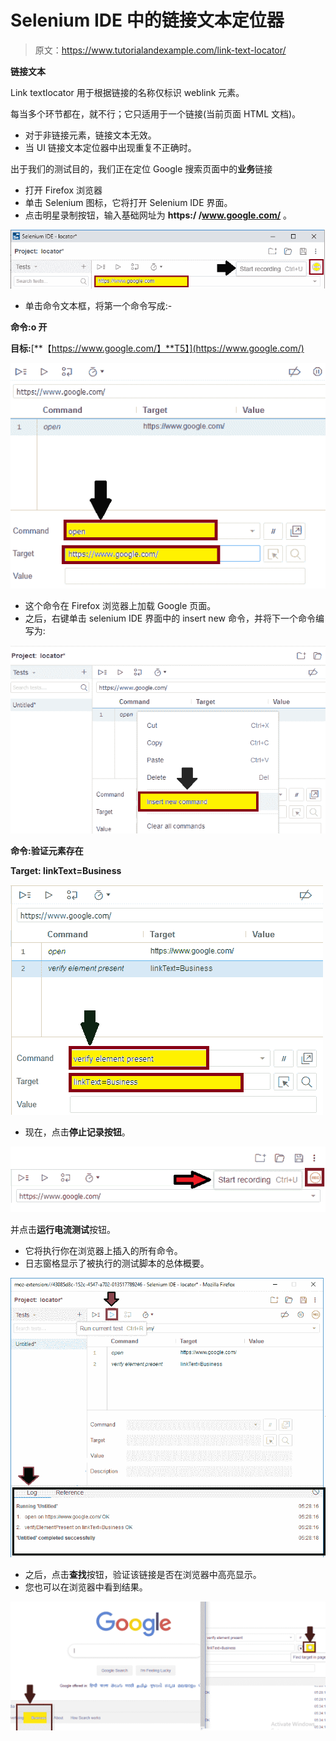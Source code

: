 # Selenium IDE 中的链接文本定位器

> 原文：<https://www.tutorialandexample.com/link-text-locator/>

**链接文本**

Link textlocator 用于根据链接的名称仅标识 weblink 元素。

每当多个环节都在，就不行；它只适用于一个链接(当前页面 HTML 文档)。

*   对于非链接元素，链接文本无效。
*   当 UI 链接文本定位器中出现重复不正确时。

出于我们的测试目的，我们正在定位 Google 搜索页面中的**业务**链接

*   打开 Firefox 浏览器
*   单击 Selenium 图标，它将打开 Selenium IDE 界面。
*   点击明星录制按钮，输入基础网址为 **https:/ /www.google.com/** 。

![Link text locator](img/43d74d2b9e21a764680ad1a0c8c443d7.png)

*   单击命令文本框，将第一个命令写成:-

**命令:o 开**

**目标:**[**【https://www.google.com/】**T5】](https://www.google.com/)

![linktext open command](img/c4f8fcb94909a439686ff7faba9de80f.png)

*   这个命令在 Firefox 浏览器上加载 Google 页面。
*   之后，右键单击 selenium IDE 界面中的 insert new 命令，并将下一个命令编写为:

![Project locator](img/d8ef44a514314e22a3d43f6e2b62c081.png)

**命令:验证元素存在**

**Target: linkText=Business**

![Command verify element present ](img/8c8a9fa35cd9c9298ea512d2bdcd9367.png)

*   现在，点击**停止记录按钮**。

![click on the stop recording button.](img/757a74a58df7bc2a8493f53cb4153771.png)

并点击**运行电流测试**按钮。

*   它将执行你在浏览器上插入的所有命令。
*   日志窗格显示了被执行的测试脚本的总体概要。

![click on the Run Current Test button. ](img/bc8cd229bdff836dc5625cc6ba53f3d6.png)

*   之后，点击**查找**按钮，验证该链接是否在浏览器中高亮显示。
*   您也可以在浏览器中看到结果。

![click on the Find button to verify that the link is highlighted in the browser ](img/fd655bd0af7edfce05986a15d3b02ca7.png)